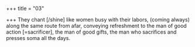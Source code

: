 +++
title = "03"

+++
They chant [/shine] like women busy with their labors, (coming always)  along the same route from afar,
conveying refreshment to the man of good action [=sacrificer], the man  of good gifts, the man who sacrifices and presses soma all the days.